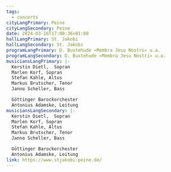 ```yaml
---
tags:
  - concerts
cityLangPrimary: Peine
cityLangSecondary: Peine
date: 2024-03-16T17:00:36+01:00
hallLangPrimary: St. Jakobi
hallLangSecondary: St. Jakobi
programLangPrimary: D. Buxtehude »Membra Jesu Nostri« u.a.
programLangSecondary: D. Buxtehude »Membra Jesu Nostri« u.a.
musiciansLangPrimary: |-
  Kerstin Dietl,  Sopran
  Marlen Korf, Sopran
  Stefan Kahle, Altus
  Markus Brutscher, Tenor
  Janno Scheller, Bass

  Göttinger Barockorchester
  Antonius Adamske, Leitung
musiciansLangSecondary: |-
  Kerstin Dietl,  Sopran
  Marlen Korf, Sopran
  Stefan Kahle, Altus
  Markus Brutscher, Tenor
  Janno Scheller, Bass

  Göttinger Barockorchester
  Antonius Adamske, Leitung
link: https://www.stjakobi-peine.de/
---
```

